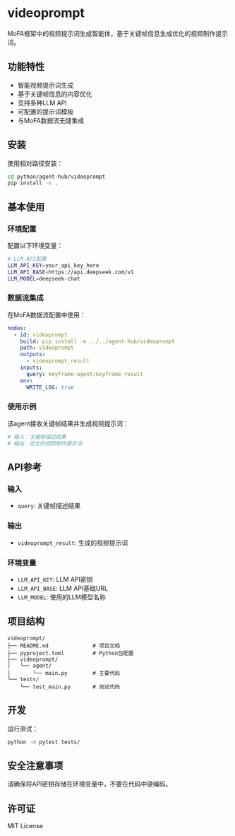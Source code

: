 # videoprompt

MoFA框架中的视频提示词生成智能体，基于关键帧信息生成优化的视频制作提示词。

## 功能特性

- 智能视频提示词生成
- 基于关键帧信息的内容优化
- 支持多种LLM API
- 可配置的提示词模板
- 与MoFA数据流无缝集成

## 安装

使用相对路径安装：

```bash
cd python/agent-hub/videoprompt
pip install -e .
```

## 基本使用

### 环境配置

配置以下环境变量：

```bash
# LLM API配置
LLM_API_KEY=your_api_key_here
LLM_API_BASE=https://api.deepseek.com/v1
LLM_MODEL=deepseek-chat
```

### 数据流集成

在MoFA数据流配置中使用：

```yaml
nodes:
  - id: videoprompt
    build: pip install -e ../../agent-hub/videoprompt
    path: videoprompt
    outputs:
      - videoprompt_result
    inputs:
      query: keyframe-agent/keyframe_result
    env:
      WRITE_LOG: true
```

### 使用示例

该agent接收关键帧结果并生成视频提示词：

```python
# 输入：关键帧描述结果
# 输出：优化的视频制作提示词
```

## API参考

### 输入
- `query`: 关键帧描述结果

### 输出
- `videoprompt_result`: 生成的视频提示词

### 环境变量
- `LLM_API_KEY`: LLM API密钥
- `LLM_API_BASE`: LLM API基础URL  
- `LLM_MODEL`: 使用的LLM模型名称

## 项目结构

```
videoprompt/
├── README.md              # 项目文档
├── pyproject.toml         # Python包配置
├── videoprompt/
│   └── agent/
│       └── main.py        # 主要代码
└── tests/
    └── test_main.py       # 测试代码
```

## 开发

运行测试：
```bash
python -m pytest tests/
```

## 安全注意事项

请确保将API密钥存储在环境变量中，不要在代码中硬编码。

## 许可证

MIT License
